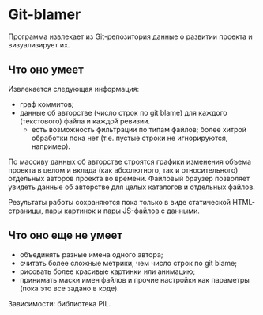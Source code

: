 ﻿Git-blamer
===========

Программа извлекает из Git-репозитория данные о развитии проекта и визуализирует их.

Что оно умеет
--------------

Извлекается следующая информация:

 * граф коммитов;
 * данные об авторстве (число строк по git blame) для каждого (текстового) файла и каждой ревизии.
   * есть возможность фильтрации по типам файлов; более хитрой обработки пока нет (т.е. пустые строки не игнорируются, например).
 
По массиву данных об авторстве строятся графики изменения объема проекта в целом и вклада (как абсолютного, так и относительного) отдельных авторов проекта во времени. Файловый браузер позволяет увидеть данные об авторстве для целых каталогов и отдельных файлов.

Результаты работы сохраняются пока только в виде статической HTML-страницы, пары картинок и пары JS-файлов с данными.

Что оно еще не умеет
---------------------
 * объединять разные имена одного автора;
 * считать более сложные метрики, чем число строк по git blame;
 * рисовать более красивые картинки или анимацию;
 * принимать маски имен файлов и прочие настройки как параметры (пока это все задано в коде).

Зависимости: библиотека PIL.
